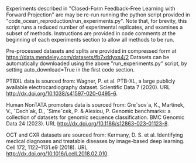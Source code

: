 Experiments described in "Closed-Form Feedback-Free Learning with Forward Projection" are may be re-run running the python script provided in "code_ocean_reproduction/run_experiments.py". Note that, for brevity, this script runs a reduced number of experimental replicates, and examines a subset of methods. Instructions are provided in code comments at the beginning of each experiments section to allow all methods to be run.

Pre-processed datasets and splits are provided in compressed form at https://data.mendeley.com/datasets/fb7xddyxs4/2
Datasets can be automatically downloaded using the above "run_experiments.py" script, by setting auto_download=True in the first code section.

PTBXL data is sourced from:
Wagner, P. et al. PTB-XL, a large publicly available electrocardiography dataset.
Scientific Data 7 (2020). URL http://dx.doi.org/10.1038/s41597-020-0495-6.

Human NonTATA promoters data is sourced from:
Greˇsov´a, K., Martinek, V., ˇCech´ak, D., ˇSimeˇcek, P. & Alexiou, P. Genomic
benchmarks: a collection of datasets for genomic sequence classification. BMC
Genomic Data 24 (2023). URL http://dx.doi.org/10.1186/s12863-023-01123-8.

OCT and CXR datasets are sourced from:
Kermany, D. S. et al. Identifying medical diagnoses and treatable diseases by
image-based deep learning. Cell 172, 1122–1131.e9 (2018). URL http://dx.doi.org/10.1016/j.cell.2018.02.010.


